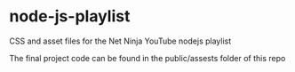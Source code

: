 # node-js-playlist
CSS and asset files for the Net Ninja YouTube nodejs playlist

The final project code can be found in the public/assests folder of this repo